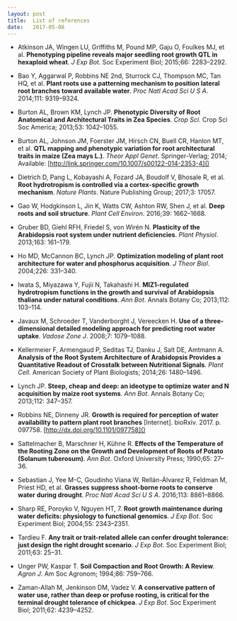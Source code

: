 ```yaml
---
layout: post
title:  List of references
date:   2017-05-08
---
```


- Atkinson JA, Wingen LU, Griffiths M, Pound MP, Gaju O, Foulkes MJ, et al. **Phenotyping pipeline reveals major seedling root growth QTL in hexaploid wheat**. *J Exp Bot*. Soc Experiment Biol; 2015;66: 2283–2292.

- Bao Y, Aggarwal P, Robbins NE 2nd, Sturrock CJ, Thompson MC, Tan HQ, et al. **Plant roots use a patterning mechanism to position lateral root branches toward available water**. *Proc Natl Acad Sci U S A*. 2014;111: 9319–9324.

- Burton AL, Brown KM, Lynch JP. **Phenotypic Diversity of Root Anatomical and Architectural Traits in Zea Species**. *Crop Sci*. Crop Sci Soc America; 2013;53: 1042–1055.

- Burton AL, Johnson JM, Foerster JM, Hirsch CN, Buell CR, Hanlon MT, et al. **QTL mapping and phenotypic variation for root architectural traits in maize (Zea mays L.)**. *Theor Appl Genet*. Springer-Verlag; 2014; Available: [http://link.springer.com/10.1007/s00122-014-2353-4]()

- Dietrich D, Pang L, Kobayashi A, Fozard JA, Boudolf V, Bhosale R, et al. **Root hydrotropism is controlled via a cortex-specific growth mechanism**. *Nature Plants*. Nature Publishing Group; 2017;3: 17057.

- Gao W, Hodgkinson L, Jin K, Watts CW, Ashton RW, Shen J, et al. **Deep roots and soil structure**. *Plant Cell Environ*. 2016;39: 1662–1668.

- Gruber BD, Giehl RFH, Friedel S, von Wirén N. **Plasticity of the Arabidopsis root system under nutrient deficiencies**. *Plant Physiol*. 2013;163: 161–179.

- Ho MD, McCannon BC, Lynch JP. **Optimization modeling of plant root architecture for water and phosphorus acquisition**. *J Theor Biol*. 2004;226: 331–340.

- Iwata S, Miyazawa Y, Fujii N, Takahashi H. **MIZ1-regulated hydrotropism functions in the growth and survival of Arabidopsis thaliana under natural conditions**. *Ann Bot*. Annals Botany Co; 2013;112: 103–114.

- Javaux M, Schroeder T, Vanderborght J, Vereecken H. **Use of a three-dimensional detailed modeling approach for predicting root water uptake**. *Vadose Zone J*. 2008;7: 1079–1088.

- Kellermeier F, Armengaud P, Seditas TJ, Danku J, Salt DE, Amtmann A. **Analysis of the Root System Architecture of Arabidopsis Provides a Quantitative Readout of Crosstalk between Nutritional Signals**. *Plant Cell*. American Society of Plant Biologists; 2014;26: 1480–1496.

- Lynch JP. **Steep, cheap and deep: an ideotype to optimize water and N acquisition by maize root systems**. *Ann Bot*. Annals Botany Co; 2013;112: 347–357.

- Robbins NE, Dinneny JR. **Growth is required for perception of water availability to pattern plant root branches** [Internet]. bioRxiv. 2017. p. 097758. [http://dx.doi.org/10.1101/097758]()

- Sattelmacher B, Marschner H, Kühne R. **Effects of the Temperature of the Rooting Zone on the Growth and Development of Roots of Potato (Solanum tuberosum)**. *Ann Bot*. Oxford University Press; 1990;65: 27–36.

- Sebastian J, Yee M-C, Goudinho Viana W, Rellán-Álvarez R, Feldman M, Priest HD, et al. **Grasses suppress shoot-borne roots to conserve water during drought**. *Proc Natl Acad Sci U S A*. 2016;113: 8861–8866.

- Sharp RE, Poroyko V, Nguyen HT, 7. **Root growth maintenance during water deficits: physiology to functional genomics**. *J Exp Bot*. Soc Experiment Biol; 2004;55: 2343–2351.

- Tardieu F. **Any trait or trait-related allele can confer drought tolerance: just design the right drought scenario**. *J Exp Bot*. Soc Experiment Biol; 2011;63: 25–31.

- Unger PW, Kaspar T. **Soil Compaction and Root Growth: A Review**. *Agron J*. Am Soc Agronom; 1994;86: 759–766.

- Zaman-Allah M, Jenkinson DM, Vadez V. **A conservative pattern of water use, rather than deep or profuse rooting, is critical for the terminal drought tolerance of chickpea**. *J Exp Bot*. Soc Experiment Biol; 2011;62: 4239–4252.
